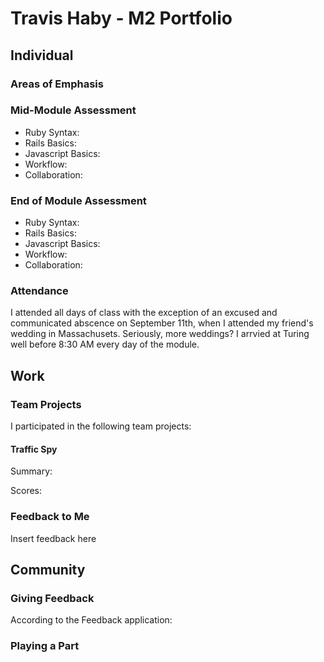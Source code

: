 # Travis Haby - M2 Portfolio

## Individual

### Areas of Emphasis

### Mid-Module Assessment

* Ruby Syntax: 
* Rails Basics: 
* Javascript Basics: 
* Workflow: 
* Collaboration: 

### End of Module Assessment

* Ruby Syntax: 
* Rails Basics: 
* Javascript Basics: 
* Workflow: 
* Collaboration: 

### Attendance

I attended all days of class with the exception of an excused and communicated abscence on September 11th, when I attended my friend's wedding in Massachusets. Seriously, more weddings? I arrvied at Turing well before 8:30 AM every day of the module.

## Work

### Team Projects

I participated in the following team projects:

#### Traffic Spy

Summary:

Scores:

### Feedback to Me

Insert feedback here

## Community

### Giving Feedback

According to the Feedback application:

### Playing a Part
